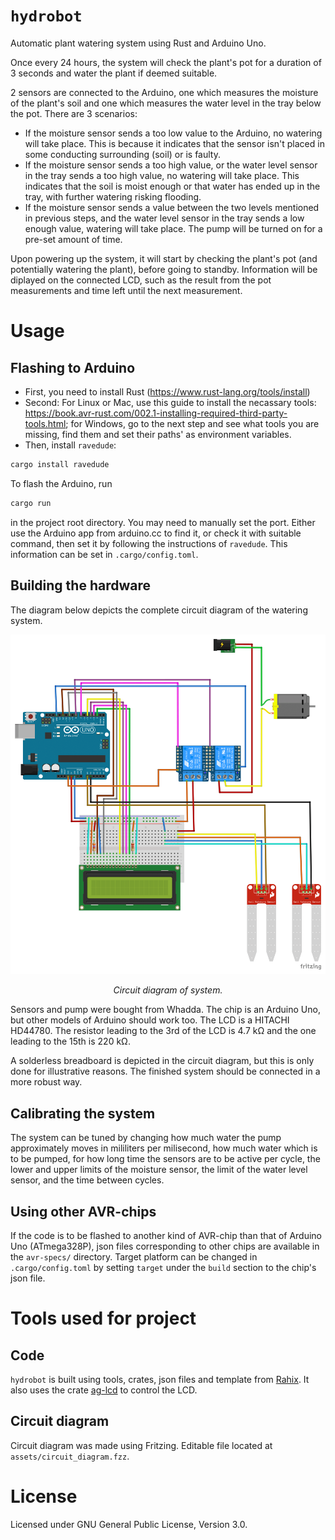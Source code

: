 `hydrobot`
=======================
Automatic plant watering system using Rust and Arduino Uno.

Once every 24 hours, the system will check the plant's pot for a duration of 3 seconds and water the plant if deemed suitable.

2 sensors are connected to the Arduino, one which measures the moisture of the plant's soil and one which measures the water level in the tray below the pot. There are 3 scenarios:
 - If the moisture sensor sends a too low value to the Arduino, no watering will take place. This is because it indicates that the sensor isn't placed in some conducting surrounding (soil) or is faulty.
 - If the moisture sensor sends a too high value, or the water level sensor in the tray sends a too high value, no watering will take place. This indicates that the soil is moist enough or that water has ended up in the tray, with further watering risking flooding.
 - If the moisture sensor sends a value between the two levels mentioned in previous steps, and the water level sensor in the tray sends a low enough value, watering will take place. The pump will be turned on for a pre-set amount of time.

Upon powering up the system, it will start by checking the plant's pot (and potentially watering the plant), before going to standby. Information will be diplayed on the connected LCD, such as the result from the pot measurements and time left until the next measurement.

# Usage

## Flashing to Arduino
 - First, you need to install Rust (<https://www.rust-lang.org/tools/install>)
 - Second: For Linux or Mac, use this guide to install the necassary tools: <https://book.avr-rust.com/002.1-installing-required-third-party-tools.html>; for Windows, go to the next step and see what tools you are missing, find them and set their paths' as environment variables.
 - Then, install `ravedude`:
 ```bash
 cargo install ravedude
 ```

To flash the Arduino, run
```bash
cargo run
```
in the project root directory. You may need to manually set the port. Either use the Arduino app from arduino.cc to find it, or check it with suitable command, then set it by following the instructions of `ravedude`. This information can be set in `.cargo/config.toml`.

## Building the hardware
The diagram below depicts the complete circuit diagram of the watering system.
<div align="center">
  <img src="assets/circuit_diagram.png" alt="Circuit diagram of system."/>
  <p>
    <i>Circuit diagram of system.</i>
  </p>
</div>

Sensors and pump were bought from Whadda. The chip is an Arduino Uno, but other models of Arduino should work too. The LCD is a HITACHI HD44780. The resistor leading to the 3rd of the LCD is 4.7 $\mathsf{k\Omega}$ and the one leading to the 15th is 220 $\mathsf{k\Omega}$.

A solderless breadboard is depicted in the circuit diagram, but this is only done for illustrative reasons. The finished system should be connected in a more robust way.

## Calibrating the system
The system can be tuned by changing how much water the pump approximately moves in mililiters per milisecond, how much water which is to be pumped, for how long time the sensors are to be active per cycle, the lower and upper limits of the moisture sensor, the limit of the water level sensor, and the time between cycles.

## Using other AVR-chips
If the code is to be flashed to another kind of AVR-chip than that of Arduino Uno (ATmega328P), json files corresponding to other chips are available in the `avr-specs/` directory. Target platform can be changed in `.cargo/config.toml` by setting `target` under the `build` section to the chip's json file.

# Tools used for project
## Code
`hydrobot` is built using tools, crates, json files and template from [Rahix](https://github.com/Rahix). It also uses the crate [ag-lcd](https://github.com/mjhouse/ag-lcd) to control the LCD.

## Circuit diagram
Circuit diagram was made using Fritzing. Editable file located at `assets/circuit_diagram.fzz`.

# License
Licensed under GNU General Public License, Version 3.0.